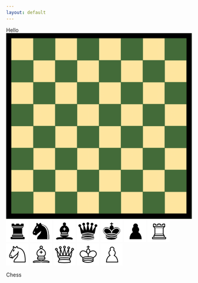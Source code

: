 ```yaml
---
layout: default
---
```

<link rel="stylesheet" type="text/css" href="/chess/chess.css">
<script src="/chess/chess.js" > </script>
Hello

<div class="parent">
<img class="board" src="/images/chess/board.png"  />
<img id="BR" src="/images/chess/BR.png" />
<img id="BN" src="/images/chess/BN.png" />
<img id="BB" src="/images/chess/BB.png" />
<img id="BQ" src="/images/chess/BQ.png" />
<img id="BK" src="/images/chess/BK.png" />
<img id="BP" src="/images/chess/BP.png" />
<img id="WR" src="/images/chess/WR.png" />
<img id="WN" src="/images/chess/WN.png" />
<img id="WB" src="/images/chess/WB.png" />
<img id="WQ" src="/images/chess/WQ.png" />
<img id="WK" src="/images/chess/WK.png" />
<img id="WP" src="/images/chess/WP.png" />
</div>




Chess

